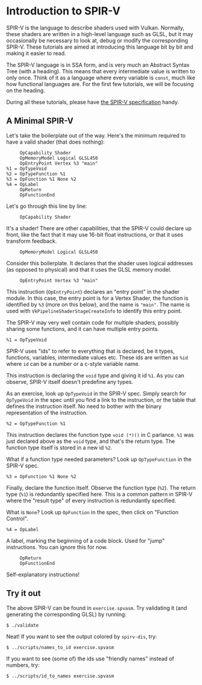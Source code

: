 # Introduction to SPIR-V

SPIR-V is the language to describe shaders used with Vulkan.  Normally, these shaders are written in
a high-level language such as GLSL, but it may occasionally be necessary to look at, debug or modify
the corresponding SPIR-V.  These tutorials are aimed at introducing this language bit by bit and
making it easier to read.

The SPIR-V language is in SSA form, and is very much an Abstract Syntax Tree (with a heading).  This
means that every intermediate value is written to only once.  Think of it as a language where every
variable is `const`, much like how functional languages are.  For the first few tutorials, we will
be focusing on the heading.

During all these tutorials, please have [the SPIR-V specification][SPIRV-spec] handy.

[SPIRV-spec]: https://www.khronos.org/registry/spir-v/specs/unified1/SPIRV.html

## A Minimal SPIR-V

Let's take the boilerplate out of the way.  Here's the minimum required to have a valid shader (that
does nothing):

```elisp
     OpCapability Shader
     OpMemoryModel Logical GLSL450
     OpEntryPoint Vertex %3 "main"
%1 = OpTypeVoid
%2 = OpTypeFunction %1
%3 = OpFunction %1 None %2
%4 = OpLabel
     OpReturn
     OpFunctionEnd
```

Let's go through this line by line:

```elisp
     OpCapability Shader
```

It's a shader!  There are other capabilities, that the SPIR-V could declare up front, like the fact
that it may use 16-bit float instructions, or that it uses transform feedback.

```elisp
     OpMemoryModel Logical GLSL450
```

Consider this boilerplate.  It declares that the shader uses logical addresses (as opposed to
physical) and that it uses the GLSL memory model.

```elisp
     OpEntryPoint Vertex %3 "main"
```

This instruction (`OpEntryPoint`) declares an "entry point" in the shader module.  In this case, the
entry point is for a Vertex Shader, the function is identified by `%3` (more on this below), and the
name is `"main"`.  The name is used with `VkPipelineShaderStageCreateInfo` to identify this entry
point.

The SPIR-V may very well contain code for multiple shaders, possibly sharing some functions, and it
can have multiple entry points.


```elisp
%1 = OpTypeVoid
```

SPIR-V uses "ids" to refer to everything that is declared, be it types, functions, variables,
intermediate values etc.  These ids are written as `%id` where `id` can be a number or a c-style
variable name.

This instruction is declaring the `void` type and giving it id `%1`.  As you can observe, SPIR-V
itself doesn't predefine any types.

As an exercise, look up `OpTypeVoid` in the SPIR-V spec.  Simply search for `OpTypeVoid` in the spec
until you find a link to the instruction, or the table that defines the instruction itself.  No need
to bother with the binary representation of the instruction.

```elisp
%2 = OpTypeFunction %1
```

This instruction declares the function type `void (*)()` in C parlance.  `%1` was just declared
above as the `void` type, and that's the return type.  The function type itself is stored in a new
id `%2`.

What if a function type needed parameters?  Look up `OpTypeFunction` in the SPIR-V spec.

```elisp
%3 = OpFunction %1 None %2
```

Finally, declare the function itself.  Observe the function type (`%2`).  The return type (`%1`) is
redundantly specified here.  This is a common pattern in SPIR-V where the "result type" of every
instruction is redundantly specified.

What is `None`?  Look up `OpFunction` in the spec, then click on "Function Control".


```elisp
%4 = OpLabel
```

A label, marking the beginning of a code block.  Used for "jump" instructions.  You can ignore this
for now.

```elisp
     OpReturn
     OpFunctionEnd
```

Self-explanatory instructions!

## Try it out

The above SPIR-V can be found in `exercise.spvasm`.  Try validating it (and generating the
corresponding GLSL) by running:

    $ ./validate

Neat!  If you want to see the output colored by `spirv-dis`, try:

    $ ../scripts/names_to_id exercise.spvasm

If you want to see (some of) the ids use "friendly names" instead of numbers, try:

    $ ../scripts/id_to_names exercise.spvasm
